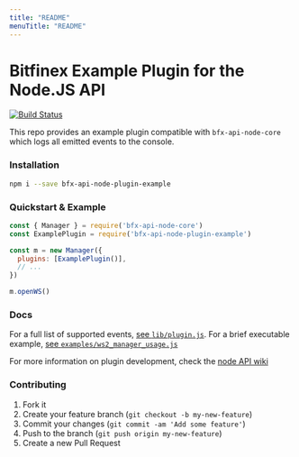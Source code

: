 ```yaml
---
title: "README"
menuTitle: "README"
---
```

# Bitfinex Example Plugin for the Node.JS API

[![Build Status](https://travis-ci.org/bitfinexcom/bfx-api-node-plugin-example.svg?branch=master)](https://travis-ci.org/bitfinexcom/bfx-api-node-plugin-example)

This repo provides an example plugin compatible with `bfx-api-node-core` which logs all emitted events to the console. 

### Installation

```bash
npm i --save bfx-api-node-plugin-example
```

### Quickstart & Example
```js
const { Manager } = require('bfx-api-node-core')
const ExamplePlugin = require('bfx-api-node-plugin-example')

const m = new Manager({
  plugins: [ExamplePlugin()],
  // ...
})

m.openWS()
```

### Docs

For a full list of supported events, [see `lib/plugin.js`](/lib/plugin.js).
For a brief executable example, [see `examples/ws2_manager_usage.js`](/examples/ws2_manager_usage.js)

For more information on plugin development, check the [node API wiki](https://github.com/bitfinexcom/bitfinex-api-node/wiki)

### Contributing

1. Fork it
2. Create your feature branch (`git checkout -b my-new-feature`)
3. Commit your changes (`git commit -am 'Add some feature'`)
4. Push to the branch (`git push origin my-new-feature`)
5. Create a new Pull Request
